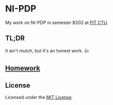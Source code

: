 # NI-PDP

My work on NI-PDP in semester B202 at [FIT CTU](https://fit.cvut.cz/en).

## TL;DR

It ain't mutch, but it's an honest work. :thumbsup:

## [Homework](homework)

## License

Licensed under the [MIT License](LICENSE).
